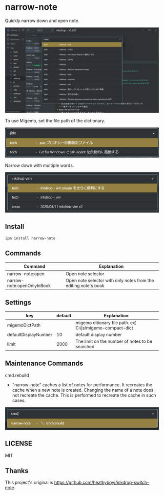 # narrow-note

Quickly narrow down and open note.  

![Screenshot](https://raw.githubusercontent.com/basyura/inkdrop-narrow-note/master/images/image.png)

To use Migemo, set the file path of the dictionary.

![Screenshot](https://raw.githubusercontent.com/basyura/inkdrop-narrow-note/master/images/migemo.png)

Narrow down with multiple words.

![Screenshot](https://raw.githubusercontent.com/basyura/inkdrop-narrow-note/master/images/multi_word.png)


## Install

```
ipm install narrow-note
```

## Commands

| Command                    | Explanation        |
| -------------------------- | -------------------|
| narrow-note:open           | Open note selector |
| narrow-note:openOnlyInBook | Open note selector with only notes from the editing note's book |

## Settings

| key                  | default  | Explanation                                                |
| ---------------------| -------- | -----------------------------------------------------------|
| migemoDictPath       |          | migemo ditionary file path. ex)  C:/js/migemo-compact-dict |
| defaultDisplayNumber | 10       | default display number                                     |
| limit                | 2000     | The limit on the number of notes to be searched            |

## Maintenance Commands

cmd.rebuild
* "narrow-note" caches a list of notes for performance. It recreates the cache when a new note is created. Changing the name of a note does not recreate the cache. This is performed to recreate the cache in such cases.


![Maintenance Commands ](https://raw.githubusercontent.com/basyura/inkdrop-narrow-note/master/images/maintenance_cmds.png)

## LICENSE

MIT

## Thanks

This project's original is https://github.com/heathyboyj/inkdrop-switch-note.
